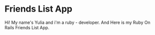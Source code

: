 # Friends List App

Hi! My name's Yulia and i'm a ruby - developer.
And Here is my Ruby On Rails Friends List App.


